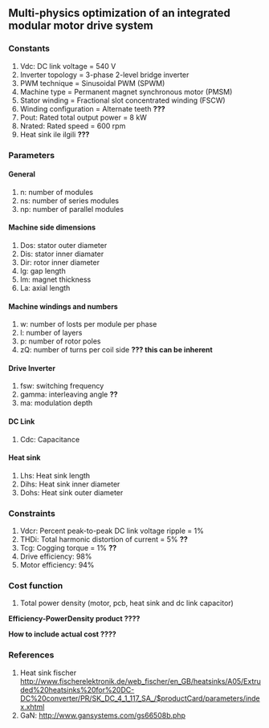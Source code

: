 ## Multi-physics optimization of an integrated modular motor drive system

### Constants
1. Vdc: DC link voltage = 540 V
2. Inverter topology = 3-phase 2-level bridge inverter
3. PWM technique = Sinusoidal PWM (SPWM)
4. Machine type = Permanent magnet synchronous motor (PMSM)
5. Stator winding = Fractional slot concentrated winding (FSCW)
6. Winding configuration = Alternate teeth **???**
7. Pout: Rated total output power = 8 kW
8. Nrated: Rated speed = 600 rpm
9. Heat sink ile ilgili **???**

### Parameters

#### General
1. n: number of modules
2. ns: number of series modules
3. np: number of parallel modules

#### Machine side dimensions
1. Dos: stator outer diameter
2. Dis: stator inner diamater
3. Dir: rotor inner diameter
4. lg: gap length
5. lm: magnet thickness
6. La: axial length

#### Machine windings and numbers
1. w: number of losts per module per phase
2. l: number of layers
3. p: number of rotor poles
4. zQ: number of turns per coil side **??? this can be inherent**

#### Drive Inverter
1. fsw: switching frequency
2. gamma: interleaving angle **??**
3. ma: modulation depth

#### DC Link
1. Cdc: Capacitance

#### Heat sink
1. Lhs: Heat sink length
2. Dihs: Heat sink inner diameter
3. Dohs: Heat sink outer diameter

### Constraints
1. Vdcr: Percent peak-to-peak DC link voltage ripple = 1%
2. THDi: Total harmonic distortion of current = 5% **??**
3. Tcg: Cogging torque = 1% **??**
4. Drive efficiency: 98%
5. Motor efficiency: 94%

### Cost function
1. Total power density (motor, pcb, heat sink and dc link capacitor)

**Efficiency-PowerDensity product ????**

**How to include actual cost ????**


### References
1. Heat sink fischer http://www.fischerelektronik.de/web_fischer/en_GB/heatsinks/A05/Extruded%20heatsinks%20for%20DC-DC%20converter/PR/SK_DC_4_1_117_SA_/$productCard/parameters/index.xhtml
2. GaN: http://www.gansystems.com/gs66508b.php
